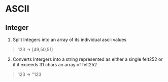 # ASCII

## Integer

1. Split Integers into an array of its individual ascii values

> 123 -> [49,50,51]

2. Converts Intergers into a string represented as either a single felt252 or if it exceeds 31 chars an array of felt252

> 123 -> "123
